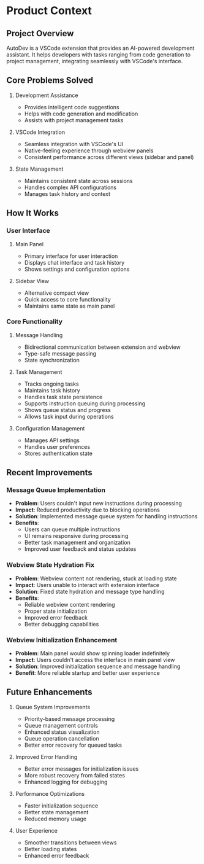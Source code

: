 # Product Context

## Project Overview
AutoDev is a VSCode extension that provides an AI-powered development assistant. It helps developers with tasks ranging from code generation to project management, integrating seamlessly with VSCode's interface.

## Core Problems Solved
1. Development Assistance
   - Provides intelligent code suggestions
   - Helps with code generation and modification
   - Assists with project management tasks

2. VSCode Integration
   - Seamless integration with VSCode's UI
   - Native-feeling experience through webview panels
   - Consistent performance across different views (sidebar and panel)

3. State Management
   - Maintains consistent state across sessions
   - Handles complex API configurations
   - Manages task history and context

## How It Works

### User Interface
1. Main Panel
   - Primary interface for user interaction
   - Displays chat interface and task history
   - Shows settings and configuration options

2. Sidebar View
   - Alternative compact view
   - Quick access to core functionality
   - Maintains same state as main panel

### Core Functionality
1. Message Handling
   - Bidirectional communication between extension and webview
   - Type-safe message passing
   - State synchronization

2. Task Management
   - Tracks ongoing tasks
   - Maintains task history
   - Handles task state persistence
   - Supports instruction queuing during processing
   - Shows queue status and progress
   - Allows task input during operations

3. Configuration Management
   - Manages API settings
   - Handles user preferences
   - Stores authentication state

## Recent Improvements

### Message Queue Implementation
- **Problem**: Users couldn't input new instructions during processing
- **Impact**: Reduced productivity due to blocking operations
- **Solution**: Implemented message queue system for handling instructions
- **Benefits**:
  - Users can queue multiple instructions
  - UI remains responsive during processing
  - Better task management and organization
  - Improved user feedback and status updates

### Webview State Hydration Fix
- **Problem**: Webview content not rendering, stuck at loading state
- **Impact**: Users unable to interact with extension interface
- **Solution**: Fixed state hydration and message type handling
- **Benefits**:
  - Reliable webview content rendering
  - Proper state initialization
  - Improved error feedback
  - Better debugging capabilities

### Webview Initialization Enhancement
- **Problem**: Main panel would show spinning loader indefinitely
- **Impact**: Users couldn't access the interface in main panel view
- **Solution**: Improved initialization sequence and message handling
- **Benefit**: More reliable startup and better user experience

## Future Enhancements
1. Queue System Improvements
   - Priority-based message processing
   - Queue management controls
   - Enhanced status visualization
   - Queue operation cancellation
   - Better error recovery for queued tasks

2. Improved Error Handling
   - Better error messages for initialization issues
   - More robust recovery from failed states
   - Enhanced logging for debugging

2. Performance Optimizations
   - Faster initialization sequence
   - Better state management
   - Reduced memory usage

3. User Experience
   - Smoother transitions between views
   - Better loading states
   - Enhanced error feedback
